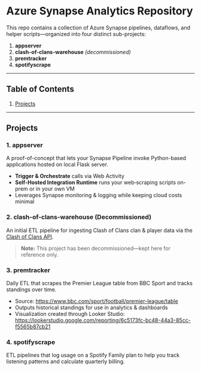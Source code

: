 # Azure Synapse Analytics Repository

This repo contains a collection of Azure Synapse pipelines, dataflows, and helper scripts—organized into four distinct sub-projects:

1. **appserver**  
2. **clash-of-clans-warehouse** _(decommissioned)_  
3. **premtracker**  
4. **spotifyscrape**  

---

## Table of Contents

1. [Projects](#projects)
---

## Projects

### 1. appserver  
A proof-of-concept that lets your Synapse Pipeline invoke Python-based applications hosted on local Flask server.  
- **Trigger & Orchestrate** calls via Web Activity  
- **Self-Hosted Integration Runtime** runs your web‐scraping scripts on-prem or in your own VM  
- Leverages Synapse monitoring & logging while keeping cloud costs minimal  

### 2. clash-of-clans-warehouse (Decommissioned)  
An initial ETL pipeline for ingesting Clash of Clans clan & player data via the [Clash of Clans API](https://developer.clashofclans.com/#/).  
> **Note:** This project has been decommissioned—kept here for reference only.

### 3. premtracker  
Daily ETL that scrapes the Premier League table from BBC Sport and tracks standings over time.  
- Source: https://www.bbc.com/sport/football/premier-league/table  
- Outputs historical standings for use in analytics & dashboards  
- Visualization created through Looker Studio:  
  https://lookerstudio.google.com/reporting/6c5173fc-bc48-44a3-85cc-f5565b87cb21

### 4. spotifyscrape  
ETL pipelines that log usage on a Spotify Family plan to help you track listening patterns and calculate quarterly billing.
